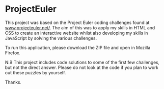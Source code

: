 # ProjectEuler

This project was based on the Project Euler coding challenges found at www.projecteuler.net/. The aim of this was to apply my skills in HTML and CSS to create an interactive website whilst also developing my skills in JavaScript by solving the various challenges.

To run this application, please download the ZIP file and open in Mozilla Firefox.

N.B This project includes code solutions to some of the first few challenges, but not the direct answer. Please do not look at the code if you plan to work out these puzzles by yourself.

Thanks.
